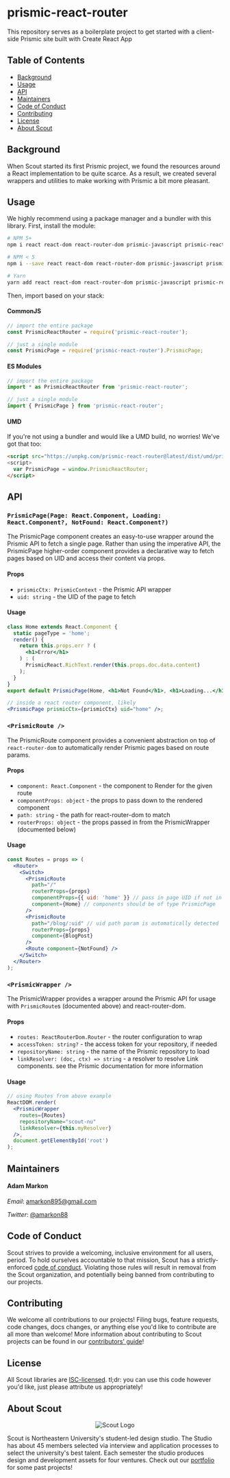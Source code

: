# prismic-react-router

This repository serves as a boilerplate project to get started with a client-side Prismic site built with Create React App

## Table of Contents

* [Background](#background)
* [Usage](#usage)
* [API](#api)
* [Maintainers](#maintainers)
* [Code of Conduct](#code-of-conduct)
* [Contributing](#contributing)
* [License](#license)
* [About Scout](#about-scout)

## Background

When Scout started its first Prismic project, we found the resources around a React implementation to be quite scarce. As a result, we created several wrappers and utilities to make working with Prismic a bit more pleasant.

## Usage

We highly recommend using a package manager and a bundler with this library. First, install the module:

```bash
# NPM 5+
npm i react react-dom react-router-dom prismic-javascript prismic-react-router

# NPM < 5
npm i --save react react-dom react-router-dom prismic-javascript prismic-react-router

# Yarn
yarn add react react-dom react-router-dom prismic-javascript prismic-react-router
```

Then, import based on your stack:

#### CommonJS

```js
// import the entire package
const PrismicReactRouter = require('prismic-react-router');

// just a single module
const PrismicPage = require('prismic-react-router').PrismicPage;
```

#### ES Modules

```js
// import the entire package
import * as PrismicReactRouter from 'prismic-react-router';

// just a single module
import { PrismicPage } from 'prismic-react-router';
```

#### UMD

If you're not using a bundler and would like a UMD build, no worries! We've got that too:

```html
<script src="https://unpkg.com/prismic-react-router@latest/dist/umd/prismic-react-router.js">
<script>
  var PrismicPage = window.PrismicReactRouter;
</script>
```

## API

### `PrismicPage(Page: React.Component, Loading: React.Component?, NotFound: React.Component?)`

The PrismicPage component creates an easy-to-use wrapper around the Prismic API to fetch a single page. Rather than using the imperative API, the PrismicPage higher-order component provides a declarative way to fetch pages based on UID and access their content via props.

#### Props

* `prismicCtx: PrismicContext` - the Prismic API wrapper
* `uid: string` - the UID of the page to fetch

#### Usage

```jsx
class Home extends React.Component {
  static pageType = 'home';
  render() {
    return this.props.err ? (
      <h1>Error</h1>
    ) : (
      PrismicReact.RichText.render(this.props.doc.data.content)
    );
  }
}
export default PrismicPage(Home, <h1>Not Found</h1>, <h1>Loading...</h1>);

// inside a react router component, likely
<PrismicPage prismicCtx={prismicCtx} uid="home" />;
```

### `<PrismicRoute />`

The PrismicRoute component provides a convenient abstraction on top of `react-router-dom` to automatically render Prismic pages based on route params.

#### Props

* `component: React.Component` - the component to Render for the given route
* `componentProps: object` - the props to pass down to the rendered component
* `path: string` - the path for react-router-dom to match
* `routerProps: object` - the props passed in from the PrismicWrapper (documented below)

#### Usage

```jsx
const Routes = props => (
  <Router>
    <Switch>
      <PrismicRoute
        path="/"
        routerProps={props}
        componentProps={{ uid: 'home' }} // pass in page UID if not in path
        component={Home} // components should be of type PrismicPage
      />
      <PrismicRoute
        path="/blog/:uid" // uid path param is automatically detected
        routerProps={props}
        component={BlogPost}
      />
      <Route component={NotFound} />
    </Switch>
  </Router>
);
```

### `<PrismicWrapper />`

The PrismicWrapper provides a wrapper around the Prismic API for usage with `PrismicRoute`s (documented above) and react-router-dom.

#### Props

* `routes: ReactRouterDom.Router` - the router configuration to wrap
* `accessToken: string?` - the access token for your repository, if needed
* `repositoryName: string` - the name of the Prismic repository to load
* `linkResolver: (doc, ctx) => string` - a resolver to resolve Link components. see the Prismic documentation for more information

#### Usage

```jsx
// using Routes from above example
ReactDOM.render(
  <PrismicWrapper
    routes={Routes}
    repositoryName="scout-nu"
    linkResolver={this.myResolver}
  />,
  document.getElementById('root')
);
```

## Maintainers

#### Adam Markon

_Email_: [amarkon895@gmail.com](mailto:amarkon895@gmail.com)

_Twitter_: [@amarkon88](https://twitter.com/amarkon88)

## Code of Conduct

Scout strives to provide a welcoming, inclusive environment for all users, period. To hold ourselves accountable to that mission, Scout has a strictly-enforced [code of conduct](https://github.com/Scout-NU/open-source/blob/develop/CODE_OF_CONDUCT.md). Violating those rules will result in removal from the Scout organization, and potentially being banned from contributing to our projects.

## Contributing

We welcome all contributions to our projects! Filing bugs, feature requests, code changes, docs changes, or anything else you'd like to contribute are all more than welcome! More information about contributing to Scout projects can be found in our [contributors' guide](/CONTRIBUTING.md)!

## License

All Scout libraries are [ISC-licensed](/LICENSE). tl;dr: you can use this code however you'd like, just please attribute us appropriately!

## About Scout

<p align="center">
  <img src="https://web.northeastern.edu/scout/wp-content/themes/scout/images/logo.png" alt="Scout Logo" />
</p>

Scout is Northeastern University's student-led design studio. The Studio has about 45 members selected via interview and application processes to select the university's best talent. Each semester the studio produces design and development assets for four ventures. Check out our [portfolio](https://web.northeastern.edu/scout/portfolio) for some past projects!
